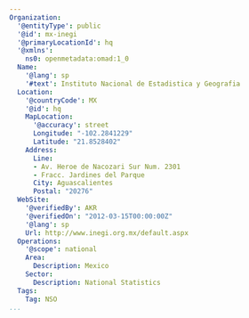 ```yaml
---
Organization:
  '@entityType': public
  '@id': mx-inegi
  '@primaryLocationId': hq
  '@xmlns':
    ns0: openmetadata:omad:1_0
  Name:
    '@lang': sp
    '#text': Instituto Nacional de Estadistica y Geografia
  Location:
    '@countryCode': MX
    '@id': hq
    MapLocation:
      '@accuracy': street
      Longitude: "-102.2841229"
      Latitude: "21.8528402"
    Address:
      Line:
      - Av. Heroe de Nacozari Sur Num. 2301
      - Fracc. Jardines del Parque
      City: Aguascalientes
      Postal: "20276"
  WebSite:
    '@verifiedBy': AKR
    '@verifiedOn': "2012-03-15T00:00:00Z"
    '@lang': sp
    Url: http://www.inegi.org.mx/default.aspx
  Operations:
    '@scope': national
    Area:
      Description: Mexico
    Sector:
      Description: National Statistics
  Tags:
    Tag: NSO
...
```

